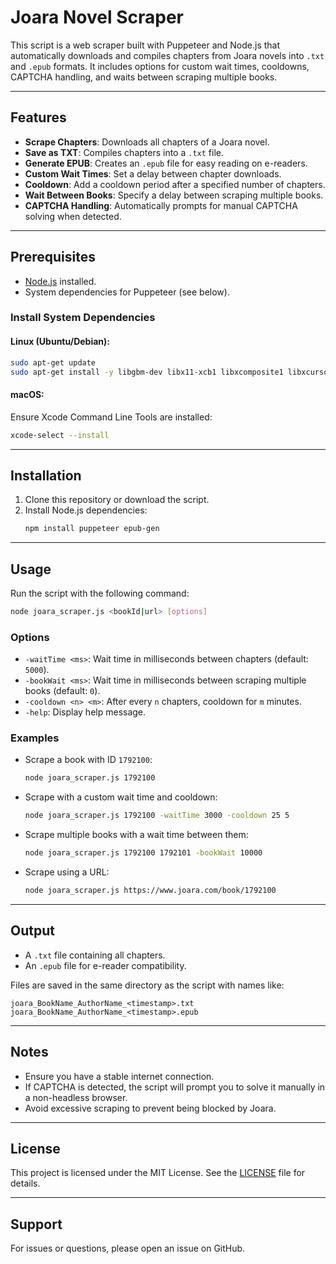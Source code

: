# Joara Novel Scraper

This script is a web scraper built with Puppeteer and Node.js that automatically downloads and compiles chapters from Joara novels into `.txt` and `.epub` formats. It includes options for custom wait times, cooldowns, CAPTCHA handling, and waits between scraping multiple books.

---

## Features
- **Scrape Chapters**: Downloads all chapters of a Joara novel.
- **Save as TXT**: Compiles chapters into a `.txt` file.
- **Generate EPUB**: Creates an `.epub` file for easy reading on e-readers.
- **Custom Wait Times**: Set a delay between chapter downloads.
- **Cooldown**: Add a cooldown period after a specified number of chapters.
- **Wait Between Books**: Specify a delay between scraping multiple books.
- **CAPTCHA Handling**: Automatically prompts for manual CAPTCHA solving when detected.

---

## Prerequisites
- [Node.js](https://nodejs.org/) installed.
- System dependencies for Puppeteer (see below).

### Install System Dependencies
#### **Linux (Ubuntu/Debian)**:
```bash
sudo apt-get update
sudo apt-get install -y libgbm-dev libx11-xcb1 libxcomposite1 libxcursor1 libxdamage1 libxi6 libxtst6 libnss3 libatk1.0-0 libatk-bridge2.0-0 libgdk-pixbuf2.0-0 libgtk-3-0 libasound2
```

#### **macOS**:
Ensure Xcode Command Line Tools are installed:
```bash
xcode-select --install
```

---

## Installation
1. Clone this repository or download the script.
2. Install Node.js dependencies:
   ```bash
   npm install puppeteer epub-gen
   ```

---

## Usage
Run the script with the following command:
```bash
node joara_scraper.js <bookId|url> [options]
```

### Options
- `-waitTime <ms>`: Wait time in milliseconds between chapters (default: `5000`).
- `-bookWait <ms>`: Wait time in milliseconds between scraping multiple books (default: `0`).
- `-cooldown <n> <m>`: After every `n` chapters, cooldown for `m` minutes.
- `-help`: Display help message.

### Examples
- Scrape a book with ID `1792100`:
  ```bash
  node joara_scraper.js 1792100
  ```
- Scrape with a custom wait time and cooldown:
  ```bash
  node joara_scraper.js 1792100 -waitTime 3000 -cooldown 25 5
  ```
- Scrape multiple books with a wait time between them:
  ```bash
  node joara_scraper.js 1792100 1792101 -bookWait 10000
  ```
- Scrape using a URL:
  ```bash
  node joara_scraper.js https://www.joara.com/book/1792100
  ```

---

## Output
- A `.txt` file containing all chapters.
- An `.epub` file for e-reader compatibility.

Files are saved in the same directory as the script with names like:
```
joara_BookName_AuthorName_<timestamp>.txt
joara_BookName_AuthorName_<timestamp>.epub
```

---

## Notes
- Ensure you have a stable internet connection.
- If CAPTCHA is detected, the script will prompt you to solve it manually in a non-headless browser.
- Avoid excessive scraping to prevent being blocked by Joara.

---

## License
This project is licensed under the MIT License. See the [LICENSE](LICENSE) file for details.

---

## Support
For issues or questions, please open an issue on GitHub.
